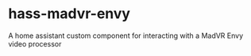 # hass-madvr-envy
A home assistant custom component for interacting with a MadVR Envy video processor

